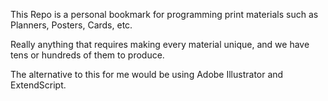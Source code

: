 This Repo is a personal bookmark for programming print materials
such as Planners, Posters, Cards, etc.

Really anything that requires making every material unique,
and we have tens or hundreds of them to produce.

The alternative to this for me would be using Adobe Illustrator
and ExtendScript.
